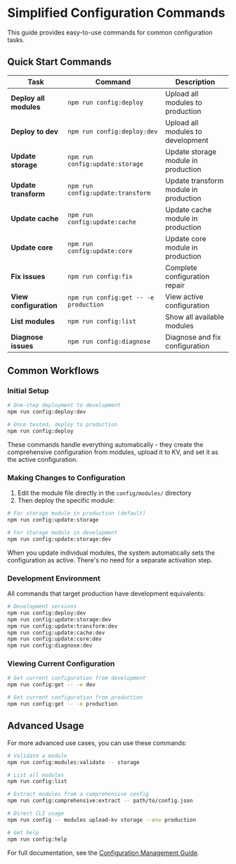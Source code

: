 # Simplified Configuration Commands

This guide provides easy-to-use commands for common configuration tasks.

## Quick Start Commands

| Task | Command | Description |
|------|---------|-------------|
| **Deploy all modules** | `npm run config:deploy` | Upload all modules to production |
| **Deploy to dev** | `npm run config:deploy:dev` | Upload all modules to development |
| **Update storage** | `npm run config:update:storage` | Update storage module in production |
| **Update transform** | `npm run config:update:transform` | Update transform module in production |
| **Update cache** | `npm run config:update:cache` | Update cache module in production |
| **Update core** | `npm run config:update:core` | Update core module in production |
| **Fix issues** | `npm run config:fix` | Complete configuration repair |
| **View configuration** | `npm run config:get -- -e production` | View active configuration |
| **List modules** | `npm run config:list` | Show all available modules |
| **Diagnose issues** | `npm run config:diagnose` | Diagnose and fix configuration |

## Common Workflows

### Initial Setup

```bash
# One-step deployment to development
npm run config:deploy:dev

# Once tested, deploy to production
npm run config:deploy
```

These commands handle everything automatically - they create the comprehensive configuration from modules, upload it to KV, and set it as the active configuration.

### Making Changes to Configuration

1. Edit the module file directly in the `config/modules/` directory
2. Then deploy the specific module:

```bash
# For storage module in production (default)
npm run config:update:storage

# For storage module in development 
npm run config:update:storage:dev
```

When you update individual modules, the system automatically sets the configuration as active. There's no need for a separate activation step.

### Development Environment

All commands that target production have development equivalents:

```bash
# Development versions
npm run config:deploy:dev
npm run config:update:storage:dev
npm run config:update:transform:dev
npm run config:update:cache:dev
npm run config:update:core:dev
npm run config:diagnose:dev
```

### Viewing Current Configuration

```bash
# Get current configuration from development
npm run config:get -- -e dev

# Get current configuration from production
npm run config:get -- -e production
```

## Advanced Usage

For more advanced use cases, you can use these commands:

```bash
# Validate a module
npm run config:modules:validate -- storage

# List all modules
npm run config:list

# Extract modules from a comprehensive config
npm run config:comprehensive:extract -- path/to/config.json

# Direct CLI usage
npm run config -- modules upload-kv storage --env production

# Get help
npm run config:help
```

For full documentation, see the [Configuration Management Guide](../../scripts/README.md).